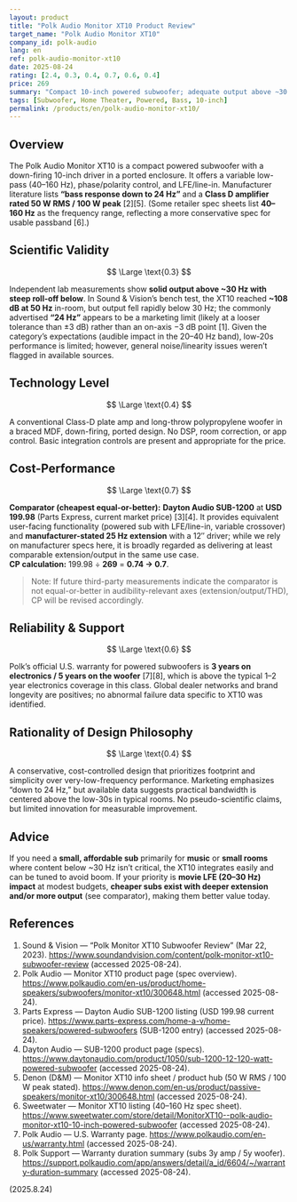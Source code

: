 ```yaml
---
layout: product
title: "Polk Audio Monitor XT10 Product Review"
target_name: "Polk Audio Monitor XT10"
company_id: polk-audio
lang: en
ref: polk-audio-monitor-xt10
date: 2025-08-24
rating: [2.4, 0.3, 0.4, 0.7, 0.6, 0.4]
price: 269
summary: "Compact 10-inch powered subwoofer; adequate output above ~30 Hz but limited very-low-bass extension. At current USD 269 market price, stronger-performing subs undercut it."
tags: [Subwoofer, Home Theater, Powered, Bass, 10-inch]
permalink: /products/en/polk-audio-monitor-xt10/
---
```


## Overview

The Polk Audio Monitor XT10 is a compact powered subwoofer with a down-firing 10-inch driver in a ported enclosure. It offers a variable low-pass (40–160 Hz), phase/polarity control, and LFE/line-in. Manufacturer literature lists **“bass response down to 24 Hz”** and a **Class D amplifier rated 50 W RMS / 100 W peak** [2][5]. (Some retailer spec sheets list **40–160 Hz** as the frequency range, reflecting a more conservative spec for usable passband [6].)

## Scientific Validity

$$ \Large \text{0.3} $$

Independent lab measurements show **solid output above ~30 Hz with steep roll-off below**. In Sound & Vision’s bench test, the XT10 reached **~108 dB at 50 Hz** in-room, but output fell rapidly below 30 Hz; the commonly advertised **“24 Hz”** appears to be a marketing limit (likely at a looser tolerance than ±3 dB) rather than an on-axis −3 dB point [1]. Given the category’s expectations (audible impact in the 20–40 Hz band), low-20s performance is limited; however, general noise/linearity issues weren’t flagged in available sources.

## Technology Level

$$ \Large \text{0.4} $$

A conventional Class-D plate amp and long-throw polypropylene woofer in a braced MDF, down-firing, ported design. No DSP, room correction, or app control. Basic integration controls are present and appropriate for the price.

## Cost-Performance

$$ \Large \text{0.7} $$

**Comparator (cheapest equal-or-better):** **Dayton Audio SUB-1200** at **USD 199.98** (Parts Express, current market price) [3][4]. It provides equivalent user-facing functionality (powered sub with LFE/line-in, variable crossover) and **manufacturer-stated 25 Hz extension** with a 12″ driver; while we rely on manufacturer specs here, it is broadly regarded as delivering at least comparable extension/output in the same use case.  
**CP calculation:** 199.98 ÷ **269** = **0.74 → 0.7**.

> Note: If future third-party measurements indicate the comparator is not equal-or-better in audibility-relevant axes (extension/output/THD), CP will be revised accordingly.

## Reliability & Support

$$ \Large \text{0.6} $$

Polk’s official U.S. warranty for powered subwoofers is **3 years on electronics / 5 years on the woofer** [7][8], which is above the typical 1–2 year electronics coverage in this class. Global dealer networks and brand longevity are positives; no abnormal failure data specific to XT10 was identified.

## Rationality of Design Philosophy

$$ \Large \text{0.4} $$

A conservative, cost-controlled design that prioritizes footprint and simplicity over very-low-frequency performance. Marketing emphasizes “down to 24 Hz,” but available data suggests practical bandwidth is centered above the low-30s in typical rooms. No pseudo-scientific claims, but limited innovation for measurable improvement.

## Advice

If you need a **small, affordable sub** primarily for **music** or **small rooms** where content below ~30 Hz isn’t critical, the XT10 integrates easily and can be tuned to avoid boom. If your priority is **movie LFE (20–30 Hz) impact** at modest budgets, **cheaper subs exist with deeper extension and/or more output** (see comparator), making them better value today.

## References

1. Sound & Vision — “Polk Monitor XT10 Subwoofer Review” (Mar 22, 2023). https://www.soundandvision.com/content/polk-monitor-xt10-subwoofer-review (accessed 2025-08-24).  
2. Polk Audio — Monitor XT10 product page (spec overview). https://www.polkaudio.com/en-us/product/home-speakers/subwoofers/monitor-xt10/300648.html (accessed 2025-08-24).  
3. Parts Express — Dayton Audio SUB-1200 listing (USD 199.98 current price). https://www.parts-express.com/home-a-v/home-speakers/powered-subwoofers (SUB-1200 entry) (accessed 2025-08-24).  
4. Dayton Audio — SUB-1200 product page (specs). https://www.daytonaudio.com/product/1050/sub-1200-12-120-watt-powered-subwoofer (accessed 2025-08-24).  
5. Denon (D&M) — Monitor XT10 info sheet / product hub (50 W RMS / 100 W peak stated). https://www.denon.com/en-us/product/passive-speakers/monitor-xt10/300648.html (accessed 2025-08-24).  
6. Sweetwater — Monitor XT10 listing (40–160 Hz spec sheet). https://www.sweetwater.com/store/detail/MonitorXT10--polk-audio-monitor-xt10-10-inch-powered-subwoofer (accessed 2025-08-24).  
7. Polk Audio — U.S. Warranty page. https://www.polkaudio.com/en-us/warranty.html (accessed 2025-08-24).  
8. Polk Support — Warranty duration summary (subs 3y amp / 5y woofer). https://support.polkaudio.com/app/answers/detail/a_id/6604/~/warranty-duration-summary (accessed 2025-08-24).

(2025.8.24)


